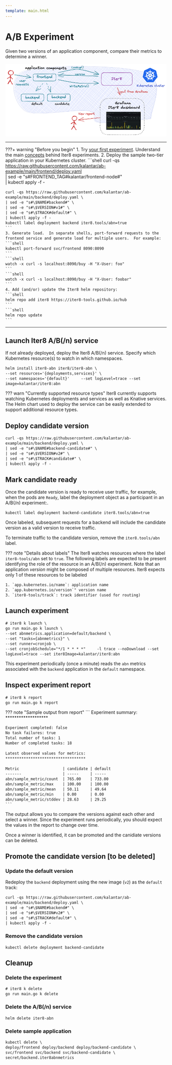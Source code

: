```yaml
---
template: main.html
---
```


# A/B Experiment

Given two versions of an application component, compare their metrics to determine a winner. 

<p align='center'>
  <img alt-text="abn experiment" src="../images/abn.png" />
</p>

***

???+ warning "Before you begin"
    1. Try [your first experiment](../../getting-started/your-first-experiment.md). Understand the main [concepts](../../getting-started/concepts.md) behind Iter8 experiments.
    2. Deploy the sample two-tier application in your Kubernetes cluster.
    ```shell
    curl -qs https://raw.githubusercontent.com/kalantar/ab-example/main/frontend/deploy.yaml \
    | sed -e "s#FRONTEND_TAG#kalantar/frontend-node#" \
    | kubectl apply -f -

    curl -qs https://raw.githubusercontent.com/kalantar/ab-example/main/backend/deploy.yaml \
    | sed -e "s#\$NAME#backend#" \
    | sed -e "s#\$VERSION#v1#" \
    | sed -e "s#\$TRACK#default#" \
    | kubectl apply -f -
    kubectl label deployment backend iter8.tools/abn=true
    ```
    3. Generate load.  In separate shells, port-forward requests to the frontend service and generate load for multiple users.  For example:
    ```shell
    kubectl port-forward svc/frontend 8090:8090
    ```
    ```shell
    watch -x curl -s localhost:8090/buy -H "X-User: foo"
    ```
    ```shell
    watch -x curl -s localhost:8090/buy -H "X-User: foobar"
    ```
    4. Add (and/or) update the Iter8 helm repository:
    ```shell
    helm repo add iter8 https://iter8-tools.github.io/hub
    ```
    ```shell
    helm repo update
    ```
***

## Launch Iter8 A/B(/n) service

If not already deployed, deploy the Iter8 A/B(/n) service. Specify which Kubernetes resource(s) to watch in which namespaces.

```shell
helm install iter8-abn iter8/iter8-abn \
--set resources='{deployments,services}' \
--set namespaces='{default}'     --set logLevel=trace --set image=kalantar/iter8:abn
```

??? warn "Currently supported resource types"
    Iter8 currently supports watching Kubernetes deployments and services as well as Knative services.
    The Helm chart used to deploy the service can be easily extended to support additional resource types.

## Deploy candidate version

```shell
curl -qs https://raw.githubusercontent.com/kalantar/ab-example/main/backend/deploy.yaml \
| sed -e "s#\$NAME#backend-candidate#" \
| sed -e "s#\$VERSION#v2#" \
| sed -e "s#\$TRACK#candidate#" \
| kubectl apply -f -
```

## Mark candidate ready

Once the candidate version is ready to receive user traffic, for example, when the pods are `Ready`, label the deployment object as a participant in an A/B(/n) experiment:.

```shell
kubectl label deployment backend-candidate iter8.tools/abn=true
```

Once labeled, subsequent requests for a backend will include the candidate version as a valid version to receive traffic.

To terminate traffic to the candidate version, remove the `iter8.tools/abn` label.

??? note "Details about labels"
    The Iter8 watches resources where the label `iter8-tools/abn` set to `true`. The following labels are expected to be present identifying the role of the resource in an A/B(/n) experiment. Note that an application _version_ might be composed of multiple resources. Iter8 expects only 1 of these resources to be labeled

    1. `app.kubernetes.io/name`: application name
    2. `app.kubernetes.io/version`" version name
    3. `iter8-tools/track`: track identifier (used for routing)

## Launch experiment

```shell
# iter8 k launch \
go run main.go k launch \
--set abnmetrics.application=default/backend \
--set "tasks={abnmetrics}" \
--set runner=cronjob \
--set cronjobSchedule="*/1 * * * *"     -l trace --noDownload --set logLevel=trace --set iter8Image=kalantar/iter8:abn
```

This experiment periodically (once a minute) reads the `abn` metrics associated with the `backend` application in the `default` namespace.

## Inspect experiment report

```shell
# iter8 k report
go run main.go k report
```

??? note "Sample output from report"
    ```
    Experiment summary:
    *******************

    Experiment completed: false
    No task failures: true
    Total number of tasks: 1
    Number of completed tasks: 18

    Latest observed values for metrics:
    ***********************************

    Metric                   | candidate | default
    -------                  | -----     | -----
    abn/sample_metric/count  | 765.00    | 733.00
    abn/sample_metric/max    | 100.00    | 100.00
    abn/sample_metric/mean   | 50.11     | 49.64
    abn/sample_metric/min    | 0.00      | 0.00
    abn/sample_metric/stddev | 28.63     | 29.25
    ```
The output allows you to compare the versions against each other and select a winner. Since the experiment runs periodically, you should expect the values in the report to change over time.

Once a winner is identified, it can be promoted and the canidiate versions can be deleted.

## Promote the candidate version [to be deleted]

### Update the default version

Redeploy the `backend` deployment using the new image (`v2`) as the `default` track:

```shell
curl -qs https://raw.githubusercontent.com/kalantar/ab-example/main/backend/deploy.yaml \
| sed -e "s#\$NAME#backend#" \
| sed -e "s#\$VERSION#v2#" \
| sed -e "s#\$TRACK#default#" \
| kubectl apply -f -
```

### Remove the candidate version

```shell
kubectl delete deployment backend-candidate
```

## Cleanup

### Delete the experiment

```shell
# iter8 k delete
go run main.go k delete
```

### Delete the A/B(/n) service

```shell
helm delete iter8-abn
```

### Delete sample application

```shell
kubectl delete \
deploy/frontend deploy/backend deploy/backend-candidate \
svc/frontend svc/backend svc/backend-candidate \
secret/backend.iter8abnmetrics
```

